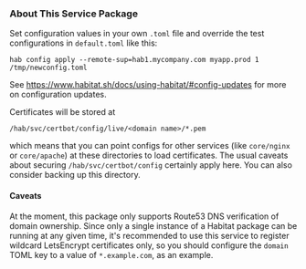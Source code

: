 ### About This Service Package
Set configuration values in your own `.toml` file and override the test
configurations in `default.toml` like this:
```
hab config apply --remote-sup=hab1.mycompany.com myapp.prod 1 /tmp/newconfig.toml
```
See https://www.habitat.sh/docs/using-habitat/#config-updates for more on
configuration updates.

Certificates will be stored at
```
/hab/svc/certbot/config/live/<domain name>/*.pem
```
which means that you can point configs for other services (like `core/nginx` or
`core/apache`) at these directories to load certificates. The usual caveats about
securing `/hab/svc/certbot/config` certainly apply here. You can also consider
backing up this directory.

#### Caveats
At the moment, this package only supports Route53 DNS verification of domain
ownership. Since only a single instance of a Habitat package can be running at
any given time, it's recommended to use this service to register wildcard
LetsEncrypt certificates only, so you should configure the `domain` TOML
key to a value of `*.example.com`, as an example.
